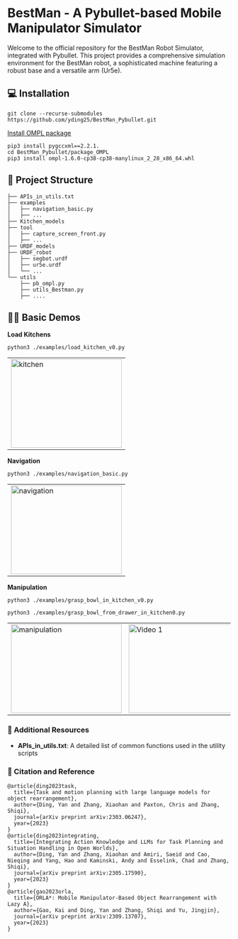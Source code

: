 # BestMan - A Pybullet-based Mobile Manipulator Simulator

Welcome to the official repository for the BestMan Robot Simulator, integrated with Pybullet. This project provides a comprehensive simulation environment for the BestMan robot, a sophisticated machine featuring a robust base and a versatile arm (Ur5e).


## 💻 Installation

```
git clone --recurse-submodules https://github.com/yding25/BestMan_Pybullet.git
```

[Install OMPL package](https://github.com/ompl/ompl/releases/tag/prerelease)
```
pip3 install pygccxml==2.2.1.
cd BestMan_Pybullet/package_OMPL
pip3 install ompl-1.6.0-cp38-cp38-manylinux_2_28_x86_64.whl
```


## :mag_right: Project Structure
```
├── APIs_in_utils.txt
├── examples
│   ├── navigation_basic.py
│   ├── ...
├── Kitchen_models
├── tool
│   ├── capture_screen_front.py
│   ├── ...
├── URDF_models
├── URDF_robot
│   ├── segbot.urdf
│   ├── ur5e.urdf
│   └── ...
└── utils
    ├── pb_ompl.py
    ├── utils_Bestman.py
    ├── ....
```

## 👨‍💻 Basic Demos

**Load Kitchens**

```
python3 ./examples/load_kitchen_v0.py
```
<table>
  <tr>
    <td>
      <a href="https://www.youtube.com/watch?v=hes7J-uy2DU">
        <img src="https://img.youtube.com/vi/hes7J-uy2DU/0.jpg" alt="kitchen"     width="250" height="200">
      </a>
    </td>
  </tr>
</table>

**Navigation**

```
python3 ./examples/navigation_basic.py
```
<table>
  <tr>
    <td>
      <a href="https://www.youtube.com/watch?v=_tVbxgiM-5Q">
          <img src="https://img.youtube.com/vi/_tVbxgiM-5Q/0.jpg" alt="navigation" width="250" height="200">
      </a>
    </td>
  </tr>
</table>

**Manipulation**

```
python3 ./examples/grasp_bowl_in_kitchen_v0.py
```

```
python3 ./examples/grasp_bowl_from_drawer_in_kitchen0.py
```

<table>
  <tr>
    <td>
      <a href="https://www.youtube.com/watch?v=XnmEqOgxNM4">
        <img src="https://img.youtube.com/vi/XnmEqOgxNM4/0.jpg" alt="manipulation" width="250" height="200">
      </a>
    </td>
    <td>
      <a href="https://www.youtube.com/watch?v=f25d4N_Lv9w">
        <img src="https://img.youtube.com/vi/f25d4N_Lv9w/0.jpg" alt="Video 1" width="250" height="200">
      </a>
    </td>
    <td>
      <a href="https://www.youtube.com/watch?v=7gbh2OGFkCk">
        <img src="https://img.youtube.com/vi/7gbh2OGFkCk/0.jpg" alt="Video 2" width="250" height="200">
      </a>
    </td>
  </tr>
</table>

<!-- <a href="https://www.youtube.com/watch?v=f25d4N_Lv9w">
    <img src="https://img.youtube.com/vi/f25d4N_Lv9w/0.jpg" alt="OMPL" width="300" height="200">
</a>

<a href="https://www.youtube.com/watch?v=7gbh2OGFkCk">
    <img src="https://img.youtube.com/vi/7gbh2OGFkCk/0.jpg" alt="OMPL" width="300" height="200">
</a> -->

###  :blue_book: Additional Resources

- **APIs_in_utils.txt**: A detailed list of common functions used in the utility scripts


###  🚀 Citation and Reference
```
@article{ding2023task,
  title={Task and motion planning with large language models for object rearrangement},
  author={Ding, Yan and Zhang, Xiaohan and Paxton, Chris and Zhang, Shiqi},
  journal={arXiv preprint arXiv:2303.06247},
  year={2023}
}
@article{ding2023integrating,
  title={Integrating Action Knowledge and LLMs for Task Planning and Situation Handling in Open Worlds},
  author={Ding, Yan and Zhang, Xiaohan and Amiri, Saeid and Cao, Nieqing and Yang, Hao and Kaminski, Andy and Esselink, Chad and Zhang, Shiqi},
  journal={arXiv preprint arXiv:2305.17590},
  year={2023}
}
@article{gao2023orla,
  title={ORLA*: Mobile Manipulator-Based Object Rearrangement with Lazy A},
  author={Gao, Kai and Ding, Yan and Zhang, Shiqi and Yu, Jingjin},
  journal={arXiv preprint arXiv:2309.13707},
  year={2023}
}
```